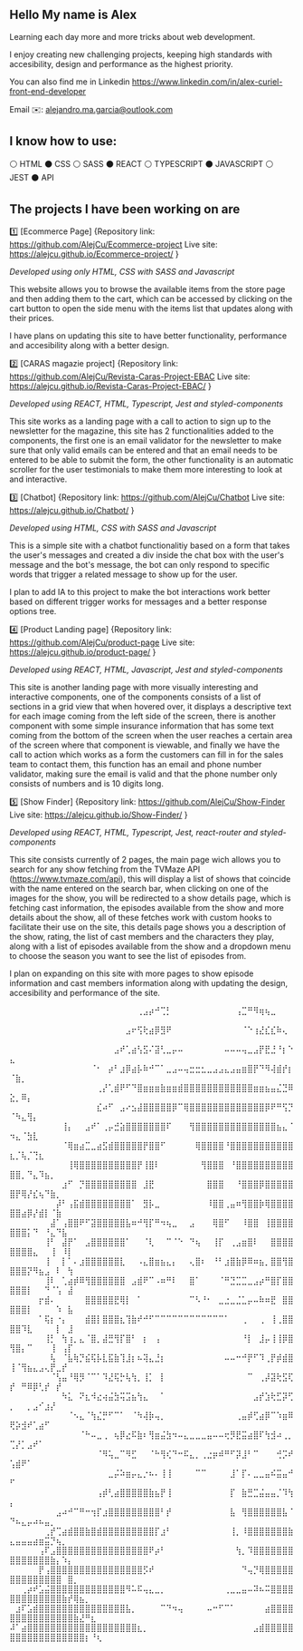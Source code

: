 ## Hello My name is Alex

Learning each day more and more tricks about web development.

I enjoy creating new challenging projects, keeping high standards with accesibility, design and performance as the highest priority.

You can also find me in Linkedin
https://www.linkedin.com/in/alex-curiel-front-end-developer

Email ✉️: alejandro.ma.garcia@outlook.com

## I know how to use:
⚪ HTML
⚫ CSS
⚪ SASS
⚫ REACT
⚪ TYPESCRIPT
⚫ JAVASCRIPT
⚪ JEST
⚫ API

## The projects I have been working on are
1️⃣ [Ecommerce Page] {Repository link: https://github.com/AlejCu/Ecommerce-project Live site: https://alejcu.github.io/Ecommerce-project/ }

*Developed using only HTML, CSS with SASS and Javascript*

This website allows you to browse the available items from the store page and then adding them to the cart, which can be accessed by clicking on the cart button to open the side menu with the items list that updates along with their prices.

I have plans on updating this site to have better functionality, performance and accesibility along with a better design.

2️⃣ [CARAS magazie project] {Repository link: https://github.com/AlejCu/Revista-Caras-Project-EBAC Live site: https://alejcu.github.io/Revista-Caras-Project-EBAC/ }

*Developed using REACT, HTML, Typescript, Jest and styled-components*

This site works as a landing page with a call to action to sign up to the newsletter for the magazine, this site has 2 functionalities added to the components, the first one is an email validator for the newsletter to make sure that only valid emails can be entered and that an email needs to be entered to be able to submit the form, the other functionality is an automatic scroller for the user testimonials to make them more interesting to look at and interactive.

3️⃣ [Chatbot] {Repository link: https://github.com/AlejCu/Chatbot Live site: https://alejcu.github.io/Chatbot/ }

*Developed using HTML, CSS with SASS and Javascript*

This is a simple site with a chatbot functionalitiy based on a form that takes the user's messages and created a div inside the chat box with the user's message and the bot's message, the bot can only respond to specific words that trigger a related message to show up for the user.

I plan to add IA to this project to make the bot interactions work better based on different trigger works for messages and a better response options tree.

4️⃣ [Product Landing page] {Repository link: https://github.com/AlejCu/product-page Live site: https://alejcu.github.io/product-page/ }

*Developed using REACT, HTML, Javascript, Jest and styled-components*

This site is another landing page with more visually interesting and interactive components, one of the components consists of a list of sections in a grid view that when hovered over, it displays a descriptive text for each image coming from the left side of the screen, there is another component with some simple insurance information that has some text coming from the bottom of the screen when the user reaches a certain area of the screen where that component is viewable, and finally we have the call to action which works as a form the customers can fill in for the sales team to contact them, this function has an email and phone number validator, making sure the email is valid and that the phone number only consists of numbers and is 10 digits long.

5️⃣ [Show Finder] {Repository link: https://github.com/AlejCu/Show-Finder Live site: https://alejcu.github.io/Show-Finder/ }

*Developed using REACT, HTML, Typescript, Jest, react-router and styled-components*

This site consists currently of 2 pages, the main page wich allows you to search for any show fetching from the TVMaze API (https://www.tvmaze.com/api), this will display a list of shows that coincide with the name entered on the search bar, when clicking on one of the images for the show, you will be redirected to a show details page, which is fetching cast information, the episodes available from the show and more details about the show, all of these fetches work with custom hooks to facilitate their use on the site, this details page shows you a description of the show, rating, the list of cast members and the characters they play, along with a list of episodes available from the show and a dropdown menu to choose the season you want to see the list of episodes from.

I plan on expanding on this site with more pages to show episode information and cast members information along with updating the design, accesibility and performance of the site.


⠀⠀⠀⠀⠀⠀⠀⠀⠀⠀⠀⠀⠀⠀⠀⠀⠀⠀⠀⠀⠀⠀⢀⣠⡴⠚⢉⡃⠀⠀⠀⠀⠀⠀⠀⠀⠀⠀⠀⢠⣉⠛⠻⢶⢦⣀⠀⠀⠀⠀⠀⠀⠀⠀⠀⠀⠀⠀⠀⠀⠀⠀⠀⠀⠀
⠀⠀⠀⠀⠀⠀⠀⠀⠀⠀⠀⠀⠀⠀⠀⠀⠀⠀⠀⠀⣠⠖⢫⢗⣴⡿⣻⠟⠀⠀⠀⠀⠀⠀⠀⠀⠀⠀⠀⠀⠈⠑⢰⣜⣎⣎⠷⢄⠀⠀⠀⠀⠀⠀⠀⠀⠀⠀⠀⠀⠀⠀⠀⠀⠀
⠀⠀⠀⠀⠀⠀⠀⠀⠀⠀⠀⠀⠀⠀⠀⠀⠀⠀⣠⠞⢁⣴⢣⣫⠌⣽⢃⣀⡤⠤⠀⠀⠀⠀⠀⠀⠀⠤⠤⠤⢤⣀⣠⡟⣟⣘⠘⡆⠑⣄⠀⠀⠀⠀⠀⠀⠀⠀⠀⠀⠀⠀⠀⠀⠀
⠀⠀⠀⠀⠀⠀⠀⠀⠀⠀⠀⠀⠀⠀⠈⠂⠀⡴⠃⣰⡿⣴⡧⠷⠚⠉⠁⣀⣠⠤⢤⣒⣒⣂⣀⣠⣠⣄⣠⣤⣶⣿⡟⠙⠻⢼⣾⡞⡆⠈⣷⡀⠀⠀⠀⠀⠀⠀⠀⠀⠀⠀⠀⠀⠀
⠀⠀⠀⠀⠀⠀⠀⠀⠀⠀⠀⠀⠀⠀⠀⢀⡜⢁⣾⠟⠋⠙⣿⣶⣶⣶⣷⣶⣶⣾⣿⣿⣿⣿⣿⣿⣿⣿⣿⣿⣿⣿⣶⣶⣦⣤⣌⣙⠿⣕⡀⠿⡄⠀⠀⠀⠀⠀⠀⠀⠀⠀⠀⠀⠀
⠀⠀⠀⠀⠀⠀⠀⠀⠀⠀⠀⠀⠀⠀⠀⣎⠴⠋⠀⣠⠔⣢⣼⣿⣿⣿⣿⣿⡿⠉⢿⣿⣿⣿⣿⣿⣿⣿⣿⣿⣿⣿⣿⣿⡿⠟⠛⢫⡙⠈⠳⣄⢻⡄⠀⠀⠀⠀⠀⠀⠀⠀⠀⠀⠀
⠀⠀⠀⠀⠀⠀⠀⠀⠀⢸⡄⠀⠀⣠⠞⠁⢀⡤⣚⣵⣿⣿⣿⣿⣿⣿⣿⠏⠀⠀⠀⢻⣿⣿⣿⣿⣿⣿⣿⣿⣿⣿⣿⣿⣿⣿⣦⣄⠈⠲⣄⠈⣳⣇⠀⠀⠀⠀⠀⠀⠀⠀⠀⠀⠀
⠀⠀⠀⠀⠀⠀⠀⠀⠀⠈⢿⣶⣴⣉⣀⣴⣫⣾⣿⣿⣿⣿⣿⡟⣿⣿⠋⠀⠀⠀⠀⠀⢿⣿⣿⣿⣿⠘⣿⣿⣿⣿⣿⣿⣿⣿⣿⣿⣿⣆⡈⢧⡈⢙⣆⠀⠀⠀⠀⠀⠀⠀⠀⠀⠀
⠀⠀⠀⠀⠀⠀⠀⠀⠀⠀⢸⢿⣿⣿⣿⣿⣿⣿⣿⣿⣿⣿⡟⢸⣿⠇⠀⠀⠀⠀⠀⠀⠀⢻⣿⣿⣿⠀⠘⣿⣿⣿⣿⣿⣿⣿⣿⣿⣿⣿⣿⡀⠙⣄⠹⣦⡀⠀⠀⠀⠀⠀⠀⠀⠀
⠀⠀⠀⠀⠀⠀⠀⠀⠀⣰⠋⠀⡙⣿⣿⣿⣿⣿⣿⣿⣿⣿⠀⣸⣟⠀⠀⠀⠀⠀⠀⠀⠀⠀⣿⣿⣿⠀⠀⠘⣿⣿⣿⡿⣿⣿⣿⣿⣿⣿⡟⢿⡜⣎⢦⠙⣷⡀⠀⠀⠀⠀⠀⠀⠀
⠀⠀⠀⠀⠀⠀⠀⠀⡼⠃⢠⣯⣾⣿⣿⣿⣿⣿⣿⣿⣿⠁⠀⣻⡧⣀⠀⠀⠀⠀⠀⠀⠀⠀⠸⣿⣿⢀⣤⠶⢻⣿⣿⡷⢿⣿⣿⣿⣿⣿⣿⣴⡿⡜⣾⡇⠈⣷⠀⠀⠀⠀⠀⠀⠀
⠀⠀⠀⠀⠀⠀⠀⣼⠁⢠⣿⣿⠟⠋⣽⣿⣿⣿⣿⣿⣧⠶⠚⢻⡏⠛⠲⢦⣀⠀⠀⣠⠀⠀⠀⢿⣿⠋⠀⠀⠸⣿⣿⠀⢸⣿⣿⣿⣿⣿⣿⣿⡅⠙⠀⠘⣄⠙⣧⠀⠀⠀⠀⠀⠀
⠀⠀⠀⠀⠀⠀⢸⠃⠀⣼⡟⠁⠀⣠⣿⣿⣿⣿⣿⣿⠁⠀⠀⠈⢇⠀⠀⠉⠈⠑⠀⠙⢦⠀⠀⢸⡏⠀⢀⣠⣶⣿⠇⠀⠀⣿⣿⣿⣿⣿⣿⣿⣿⣄⠀⠀⢸⠀⠸⡇⠀⠀⠀⠀⠀
⠀⠀⠀⠀⠀⠀⢸⠀⠀⡇⠁⠄⣰⣿⣿⣿⣿⣿⣿⣇⠀⠀⠠⣄⣿⣶⣦⣄⡄⠀⠀⢄⣿⠆⠀⠘⠃⣰⣿⣷⡿⠿⠶⣦⡀⣿⣿⢻⣿⣿⣿⣿⡝⠻⣦⣠⠀⠇⠀⢳⠀⠀⠀⠀⠀
⠀⠀⠀⠀⠀⠀⢸⠇⠀⢁⣴⡾⠿⢻⣿⣿⣿⣿⣿⣿⠀⣠⣾⠟⠉⠠⠶⠛⠇⠀⠀⣿⠁⠀⠀⠀⠈⠛⣙⣉⣉⣀⣠⡴⠛⣿⡏⣿⣿⣿⣿⣿⡇⠀⠀⠙⠈⢡⠀⣼⠀⠀⠀⠀⠀
⠀⠀⠀⠀⠀⡖⣾⠄⠀⠀⠀⠀⠀⣿⣿⣿⣿⣿⣟⢿⡇⠀⠁⠀⠀⠀⠀⠀⠀⠀⠀⠉⠣⠘⠂⠀⣀⣐⣀⣈⣁⡤⠤⠷⠶⣟⠀⣿⣿⣿⣿⣿⡇⠀⠀⠀⠀⠱⠀⣧⠀⠀⠀⠀⠀
⠀⠀⠀⠀⠀⠁⢯⡆⠐⡄⠀⠀⠀⣾⣿⡇⣿⣿⣿⣆⢹⣷⠞⠚⠋⠉⠉⠉⠉⠉⠉⠉⠉⠉⠉⠉⠉⠁⠀⠀⢀⠀⠀⢀⠀⢸⢀⣿⣿⣿⣿⠹⣇⠀⠀⠀⠀⡇⠀⣸⠀⠀⠀⠀⠀
⠀⠀⠀⠀⠀⠀⢸⡃⠀⢳⢰⡀⣄⠈⣿⡀⣼⣛⢻⡏⣿⠃⠀⡆⠀⢠⠀⠀⠀⠀⠀⠀⠀⠀⠀⠀⠀⠀⠀⠀⠘⡇⠀⣸⡤⢸⢸⡿⣿⢻⣿⡄⠉⠀⠀⠀⢸⠀⢠⡏⠀⠀⠀⠀⠀
⠀⠀⠀⠀⠀⠀⠀⢧⠀⠈⣧⢷⡙⣮⢯⡧⣇⣯⣷⢹⣸⡆⠦⢽⣄⣘⡆⠀⠀⠀⠀⠀⠀⠀⠀⠀⠀⠤⠤⠒⠚⡟⠋⠹⢀⡟⡾⣾⣿⢸⠈⢻⣦⣄⣠⢄⡟⣀⡞⠀⠀⠀⠀⠀⠀
⠀⠀⠀⠀⠀⠀⠀⠈⢣⣤⠘⢿⡻⠈⠉⠁⠹⣜⢯⡓⢧⢳⡀⢸⡁⠀⡇⠀⠀⠀⠀⠀⠀⠀⠀⠀⠀⠀⠀⠀⠀⠉⠀⢀⡼⣽⢗⣫⢏⡞⠀⠛⠿⡿⢃⡞⠀⡞⠀⠀⠀⠀⠀⠀⠀
⠀⠀⠀⠀⠀⠀⠀⠀⠀⠳⣅⠀⠝⣆⠺⣔⢴⣬⣳⢭⣩⣦⢳⣄⠀⠀⠁⠀⠀⠀⠀⠀⠀⠀⠀⠀⠀⠀⠀⠀⠀⠀⣠⡞⣱⢗⣋⡽⢋⡀⠀⠀⡀⣠⠊⣰⡜⠀⠀⠀⠀⠀⠀⠀⠀
⠀⠀⠀⠀⠀⠀⠀⠀⠀⠀⠈⠢⣄⠈⢳⣌⡛⠋⠉⠁⠀⠈⠳⢼⡷⢤⡀⠀⠀⠀⠀⠀⠀⠀⠀⠀⠀⠀⠀⢀⣤⡾⢋⣴⡿⠉⠱⣶⠿⢟⡵⣺⠞⢁⣴⠋⠀⠀⠀⠀⠀⠀⠀⠀⠀
⠀⠀⠀⠀⠀⠀⠀⠀⠀⠀⠀⠀⠈⠓⠤⣀⢀⠀⢦⡿⣔⠯⣷⠆⢻⣶⣬⣳⠲⠤⣄⣀⣀⣀⣤⠤⠤⢖⡻⣟⣭⣴⣿⠏⢳⣺⠴⢀⡀⢉⡜⡁⣠⠞⠁⠀⠀⠀⠀⠀⠀⠀⠀⠀⠀
⠀⠀⠀⠀⠀⠀⠀⠀⠀⠀⠀⠀⠀⠀⠀⠈⠻⢥⣀⠉⠻⣋⠀⠀⠈⠓⢻⢎⠙⠒⠯⣄⡀⢀⣐⡶⠾⠛⠋⡽⣸⠃⠉⠀⠀⠀⢚⡩⠞⢡⣾⠟⠁⠀⠀⠀⠀⠀⠀⠀⠀⠀⠀⠀⠀
⠀⠀⠀⠀⠀⠀⠀⠀⠀⠀⠀⠀⠀⠀⠀⠀⠀⣀⡬⠵⣶⡤⣄⡐⠦⠄⢸⢸⠀⠀⠀⠀⠉⠉⠀⠀⠀⠀⣸⠁⡏⠄⣀⣀⣤⠮⣭⣤⠚⠋⠀⠀⠀⠀⠀⠀⠀⠀⠀⠀⠀⠀⠀⠀⠀
⠀⠀⠀⠀⠀⠀⠀⠀⠀⠀⠀⠀⠀⠀⠀⢠⡾⢃⣴⣿⣿⣿⣿⣿⣷⣦⡟⢸⠀⠀⠀⠀⠀⠀⠀⠀⠀⠀⡏⠀⣷⣛⣉⣬⣤⣤⡈⠹⢳⡄⠀⠀⠀⠀⠀⠀⠀⠀⠀⠀⠀⠀⠀⠀⠀
⠀⠀⠀⠀⠀⠀⠀⠀⣠⠴⠚⠉⠛⠒⢲⡏⣰⣿⣿⣿⣿⣿⣿⣿⣿⣿⠃⡞⠀⠀⠀⠀⠀⠀⠀⠀⠀⠀⣧⠀⢻⣿⣿⣿⣿⣿⣿⣧⠈⠙⠦⣄⡤⠴⠦⣤⡀⠀⠀⠀⠀⠀⠀⠀⠀
⠀⠀⠀⠀⠀⠀⢀⡞⢉⣴⣾⣿⣿⣷⣿⣾⣿⣿⣿⣿⣿⣿⣿⣿⣿⡏⣰⠃⠀⠀⠀⠀⠀⠀⠀⠀⠀⠀⢸⡀⠸⣿⣿⣿⣿⣿⣿⣿⣷⣄⣤⣤⣤⣴⣶⣭⡙⢦⡀⠀⠀⠀⠀⠀⠀
⠀⠀⠀⠀⠀⢠⠏⣠⣿⣿⣿⣿⣿⣿⣿⣿⣿⣿⣿⣿⣿⣿⣿⣿⠟⡴⠃⠀⠀⠀⠀⠀⠀⠀⠀⠀⠀⠀⠀⢳⡀⠹⣿⣿⣿⣿⣿⣿⣿⣿⣿⣿⣿⣿⣿⣿⣷⡄⠱⡄⠀⠀⠀⠀⠀
⠀⠀⠀⠀⠀⡟⢠⣿⣿⣿⣿⣿⣿⣿⣿⣿⣿⣿⣿⣿⣿⣿⣿⡫⠞⠀⠀⠀⠀⠀⠀⠀⠀⠀⠀⠀⠀⠀⠀⠀⠙⢤⡙⢿⣿⣿⣿⣿⣿⣿⣿⣿⣿⣿⣿⣿⣿⣿⠀⣿⡀⠀⠀⠀⠀
⠀⠀⢀⡴⠞⣡⣬⣿⣿⣿⣿⣿⣿⣿⣿⣿⣿⣿⣿⣿⠻⠥⠯⢤⣄⣀⡀⠀⠀⠀⠀⠀⠀⠀⠀⠀⠀⢀⣀⣀⣤⠤⠽⠦⠭⣿⣿⣿⣿⣿⣿⣿⣿⣿⣿⣿⣿⣿⣷⡞⢿⣦⡀⠀⠀
⠀⣰⠏⣡⣾⣿⣿⣿⣿⣿⣿⣿⣿⣿⣿⣿⣿⣿⣿⣿⣧⡀⠀⠀⠀⠀⠉⠙⠲⢤⠀⠀⠀⠀⠤⠒⠋⠉⠁⠀⠀⠀⠀⠀⣴⣿⣿⣿⣿⣿⣿⣿⣿⣿⣿⣿⣿⣿⣿⣿⣷⣜⠛⣆⠀
⠼⠁⣴⣿⣿⣿⣿⣿⣿⣿⣿⣿⣿⣿⣿⣿⣿⣿⣿⣿⣿⣿⣆⡀⠀⠀⠀⠀⠀⠀⠀⠀⠀⠀⠀⠀⠀⠀⠀⠀⠀⠀⣠⣾⣿⣿⣿⣿⣿⣿⣿⣿⣿⣿⣿⣿⣿⣿⣿⣿⣿⣿⡆⠘⢆
